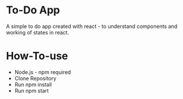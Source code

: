# To-Do App
A simple to do app created with react - to understand components and working of states in react.

# How-To-use
<ul>
<li>Node.js - npm required</li>
<li>Clone Repository</li>
<li>Run npm install</li>
<li>Run npm start</li>
</ul>